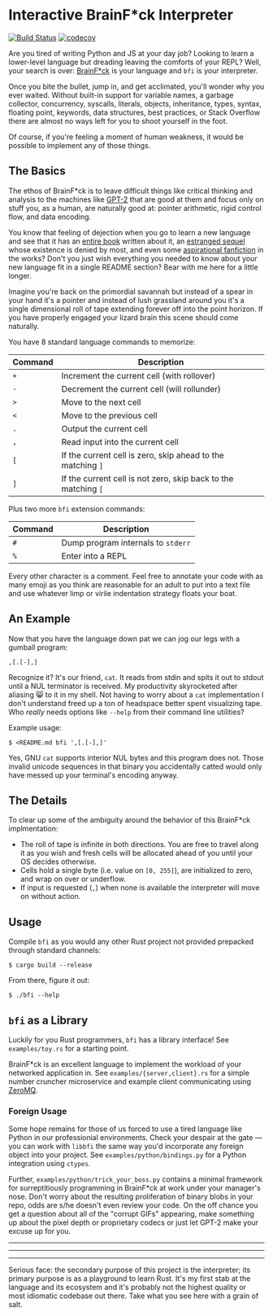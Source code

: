 # Interactive BrainF\*ck Interpreter
[![Build Status](https://travis-ci.com/gordonhart/bfi.svg?branch=master)](https://travis-ci.com/gordonhart/bfi)
[![codecov](https://codecov.io/gh/gordonhart/bfi/branch/master/graph/badge.svg)](https://codecov.io/gh/gordonhart/bfi)

Are you tired of writing Python and JS at your day job? Looking to learn a
lower-level language but dreading leaving the comforts of your REPL? Well, your
search is over: [BrainF\*ck](https://en.wikipedia.org/wiki/Brainfuck) is your
language and `bfi` is your interpreter.

Once you bite the bullet, jump in, and get acclimated, you'll wonder why you
ever waited. Without built-in support for variable names, a garbage collector,
concurrency, syscalls, literals, objects, inheritance, types, syntax, floating
point, keywords, data structures, best practices, or Stack Overflow there are
almost no ways left for you to shoot yourself in the foot.

Of course, if you're feeling a moment of human weakness, it would be possible
to implement any of those things.


## The Basics

The ethos of BrainF\*ck is to leave difficult things like critical thinking and
analysis to the machines like [GPT-2](https://github.com/openai/gpt-2) that are
good at them and focus only on stuff you, as a human, are naturally good at:
pointer arithmetic, rigid control flow, and data encoding.

You know that feeling of dejection when you go to learn a new language and see
that it has an [entire book](https://doc.rust-lang.org/book/) written about it,
an [estranged sequel](https://doc.rust-lang.org/nomicon/) whose existence is
denied by most, and even some
[aspirational fanfiction](https://rust-lang.github.io/async-book/01_getting_started/01_chapter.html)
in the works? Don't you just wish everything you needed to know about your new
language fit in a single README section? Bear with me here for a little longer.

Imagine you're back on the primordial savannah but instead of a spear in your
hand it's a pointer and instead of lush grassland around you it's a single
dimensional roll of tape extending forever off into the point horizon. If you
have properly engaged your lizard brain this scene should come naturally.

You have 8 standard language commands to memorize:

| Command | Description |
| ------- | ----------- |
| `+` | Increment the current cell (with rollover) |
| `-` | Decrement the current cell (will rollunder) |
| `>` | Move to the next cell |
| `<` | Move to the previous cell |
| `.` | Output the current cell |
| `,` | Read input into the current cell |
| `[` | If the current cell is zero, skip ahead to the matching `]` |
| `]` | If the current cell is not zero, skip back to the matching `[` |

Plus two more `bfi` extension commands:

| Command | Description |
| ------- | ----------- |
| `#` | Dump program internals to `stderr` |
| `%` | Enter into a REPL |

Every other character is a comment. Feel free to annotate your code with as many
emoji as you think are reasonable for an adult to put into a text file and use
whatever limp or virile indentation strategy floats your boat.


## An Example

Now that you have the language down pat we can jog our legs with a gumball
program:

```
,[.[-],]
```

Recognize it? It's our friend, `cat`. It reads from stdin and spits it out to
stdout until a NUL terminator is received. My productivity skyrocketed after
aliasing 😸 to it in my shell. Not having to worry about a `cat` implementation
I don't understand freed up a ton of headspace better spent visualizing tape.
Who _really_ needs options like `--help` from their command line utilities?

Example usage:

```
$ <README.md bfi ',[.[-],]'
```

Yes, GNU `cat` supports interior NUL bytes and this program does not. Those
invalid unicode sequences in that binary you accidentally catted would only
have messed up your terminal's encoding anyway.


## The Details

To clear up some of the ambiguity around the behavior of this BrainF\*ck
implmentation:

- The roll of tape is infinite in both directions. You are free to travel along
  it as you wish and fresh cells will be allocated ahead of you until your OS
  decides otherwise.
- Cells hold a single byte (i.e. value on `[0, 255]`), are initialized to zero,
  and wrap on over or underflow.
- If input is requested (`,`) when none is available the interpreter will move
  on without action.


## Usage

Compile `bfi` as you would any other Rust project not provided prepacked through
standard channels:

```
$ cargo build --release
```

From there, figure it out:

```
$ ./bfi --help
```


## `bfi` as a Library

Luckily for you Rust programmers, `bfi` has a library interface! See
`examples/toy.rs` for a starting point.

BrainF\*ck is an excellent language to implement the workload of your networked
application in. See `examples/{server,client}.rs` for a simple number cruncher
microservice and example client communicating using
[ZeroMQ](https://zeromq.org/socket-api/).

### Foreign Usage

Some hope remains for those of us forced to use a tired language like Python
in our professionial environments. Check your despair at the gate — you can work
with `libbfi` the same way you'd incorporate any foreign object into your
project. See `examples/python/bindings.py` for a Python integration using
`ctypes`.

Further, `examples/python/trick_your_boss.py` contains a minimal framework for
surreptitiously programming in BrainF\*ck at work under your manager's nose.
Don't worry about the resulting proliferation of binary blobs in your repo, odds
are s/he doesn't even review your code. On the off chance you get a question
about all of the "corrupt GIFs" appearing, make something up about the pixel
depth or proprietary codecs or just let GPT-2 make your excuse up for you.


---
---
---


Serious face: the secondary purpose of this project is the interpreter; its
primary purpose is as a playground to learn Rust. It's my first stab at the
language and its ecosystem and it's probably not the highest quality or most
idiomatic codebase out there. Take what you see here with a grain of salt.
